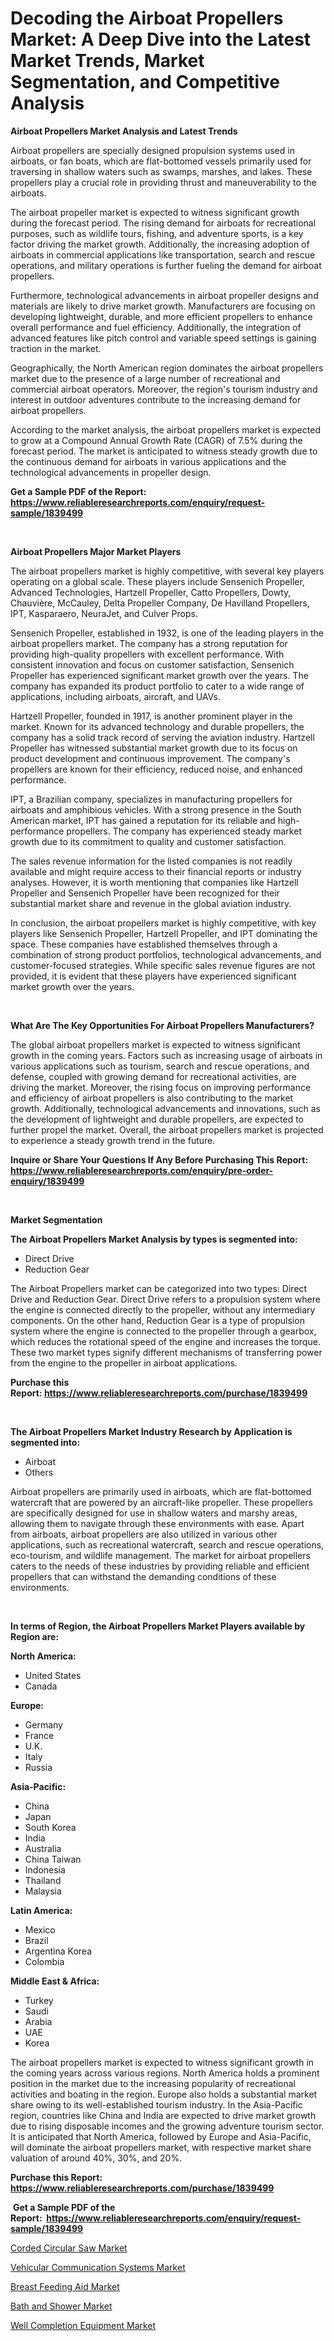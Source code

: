 <p><h1>Decoding the Airboat Propellers Market: A Deep Dive into the Latest Market Trends, Market Segmentation, and Competitive Analysis</h1></p><p><strong>Airboat Propellers Market Analysis and Latest Trends</strong></p>
<p><p>Airboat propellers are specially designed propulsion systems used in airboats, or fan boats, which are flat-bottomed vessels primarily used for traversing in shallow waters such as swamps, marshes, and lakes. These propellers play a crucial role in providing thrust and maneuverability to the airboats.</p><p>The airboat propeller market is expected to witness significant growth during the forecast period. The rising demand for airboats for recreational purposes, such as wildlife tours, fishing, and adventure sports, is a key factor driving the market growth. Additionally, the increasing adoption of airboats in commercial applications like transportation, search and rescue operations, and military operations is further fueling the demand for airboat propellers.</p><p>Furthermore, technological advancements in airboat propeller designs and materials are likely to drive market growth. Manufacturers are focusing on developing lightweight, durable, and more efficient propellers to enhance overall performance and fuel efficiency. Additionally, the integration of advanced features like pitch control and variable speed settings is gaining traction in the market.</p><p>Geographically, the North American region dominates the airboat propellers market due to the presence of a large number of recreational and commercial airboat operators. Moreover, the region's tourism industry and interest in outdoor adventures contribute to the increasing demand for airboat propellers.</p><p>According to the market analysis, the airboat propellers market is expected to grow at a Compound Annual Growth Rate (CAGR) of 7.5% during the forecast period. The market is anticipated to witness steady growth due to the continuous demand for airboats in various applications and the technological advancements in propeller design.</p></p>
<p><strong>Get a Sample PDF of the Report:&nbsp; <a href="https://www.reliableresearchreports.com/enquiry/request-sample/1839499">https://www.reliableresearchreports.com/enquiry/request-sample/1839499</a></strong></p>
<p>&nbsp;</p>
<p><strong>Airboat Propellers Major Market Players</strong></p>
<p><p>The airboat propellers market is highly competitive, with several key players operating on a global scale. These players include Sensenich Propeller, Advanced Technologies, Hartzell Propeller, Catto Propellers, Dowty, Chauvière, McCauley, Delta Propeller Company, De Havilland Propellers, IPT, Kasparaero, NeuraJet, and Culver Props.</p><p>Sensenich Propeller, established in 1932, is one of the leading players in the airboat propellers market. The company has a strong reputation for providing high-quality propellers with excellent performance. With consistent innovation and focus on customer satisfaction, Sensenich Propeller has experienced significant market growth over the years. The company has expanded its product portfolio to cater to a wide range of applications, including airboats, aircraft, and UAVs.</p><p>Hartzell Propeller, founded in 1917, is another prominent player in the market. Known for its advanced technology and durable propellers, the company has a solid track record of serving the aviation industry. Hartzell Propeller has witnessed substantial market growth due to its focus on product development and continuous improvement. The company's propellers are known for their efficiency, reduced noise, and enhanced performance.</p><p>IPT, a Brazilian company, specializes in manufacturing propellers for airboats and amphibious vehicles. With a strong presence in the South American market, IPT has gained a reputation for its reliable and high-performance propellers. The company has experienced steady market growth due to its commitment to quality and customer satisfaction.</p><p>The sales revenue information for the listed companies is not readily available and might require access to their financial reports or industry analyses. However, it is worth mentioning that companies like Hartzell Propeller and Sensenich Propeller have been recognized for their substantial market share and revenue in the global aviation industry.</p><p>In conclusion, the airboat propellers market is highly competitive, with key players like Sensenich Propeller, Hartzell Propeller, and IPT dominating the space. These companies have established themselves through a combination of strong product portfolios, technological advancements, and customer-focused strategies. While specific sales revenue figures are not provided, it is evident that these players have experienced significant market growth over the years.</p></p>
<p>&nbsp;</p>
<p><strong>What Are The Key Opportunities For Airboat Propellers Manufacturers?</strong></p>
<p><p>The global airboat propellers market is expected to witness significant growth in the coming years. Factors such as increasing usage of airboats in various applications such as tourism, search and rescue operations, and defense, coupled with growing demand for recreational activities, are driving the market. Moreover, the rising focus on improving performance and efficiency of airboat propellers is also contributing to the market growth. Additionally, technological advancements and innovations, such as the development of lightweight and durable propellers, are expected to further propel the market. Overall, the airboat propellers market is projected to experience a steady growth trend in the future.</p></p>
<p><strong>Inquire or Share Your Questions If Any Before Purchasing This Report: <a href="https://www.reliableresearchreports.com/enquiry/pre-order-enquiry/1839499">https://www.reliableresearchreports.com/enquiry/pre-order-enquiry/1839499</a></strong></p>
<p>&nbsp;</p>
<p><strong>Market Segmentation</strong></p>
<p><strong>The Airboat Propellers Market Analysis by types is segmented into:</strong></p>
<p><ul><li>Direct Drive</li><li>Reduction Gear</li></ul></p>
<p><p>The Airboat Propellers market can be categorized into two types: Direct Drive and Reduction Gear. Direct Drive refers to a propulsion system where the engine is connected directly to the propeller, without any intermediary components. On the other hand, Reduction Gear is a type of propulsion system where the engine is connected to the propeller through a gearbox, which reduces the rotational speed of the engine and increases the torque. These two market types signify different mechanisms of transferring power from the engine to the propeller in airboat applications.</p></p>
<p><strong>Purchase this Report:&nbsp;<a href="https://www.reliableresearchreports.com/purchase/1839499">https://www.reliableresearchreports.com/purchase/1839499</a></strong></p>
<p>&nbsp;</p>
<p><strong>The Airboat Propellers Market Industry Research by Application is segmented into:</strong></p>
<p><ul><li>Airboat</li><li>Others</li></ul></p>
<p><p>Airboat propellers are primarily used in airboats, which are flat-bottomed watercraft that are powered by an aircraft-like propeller. These propellers are specifically designed for use in shallow waters and marshy areas, allowing them to navigate through these environments with ease. Apart from airboats, airboat propellers are also utilized in various other applications, such as recreational watercraft, search and rescue operations, eco-tourism, and wildlife management. The market for airboat propellers caters to the needs of these industries by providing reliable and efficient propellers that can withstand the demanding conditions of these environments.</p></p>
<p>&nbsp;</p>
<p><strong>In terms of Region, the Airboat Propellers Market Players available by Region are:</strong></p>
<p>
    <p> <strong> North America: </strong>
        <ul>
            <li>United States</li>
            <li>Canada</li>
        </ul>
        </p> 
    <p> <strong> Europe: </strong>
        <ul>
            <li>Germany</li>
            <li>France</li>
            <li>U.K.</li>
            <li>Italy</li>
            <li>Russia</li>
        </ul>
        </p> 
    <p> <strong> Asia-Pacific: </strong>
        <ul>
            <li>China</li>
            <li>Japan</li>
            <li>South Korea</li>
            <li>India</li>
            <li>Australia</li>
            <li>China Taiwan</li>
            <li>Indonesia</li>
            <li>Thailand</li>
            <li>Malaysia</li>
        </ul>
        </p> 
    <p> <strong> Latin America: </strong>
        <ul>
            <li>Mexico</li>
            <li>Brazil</li>
            <li>Argentina Korea</li>
            <li>Colombia</li>
        </ul>
        </p> 
    <p> <strong> Middle East & Africa: </strong>
        <ul>
            <li>Turkey</li>
            <li>Saudi</li>
            <li>Arabia</li>
            <li>UAE</li>
            <li>Korea</li>
        </ul>
    </p>
    </p>
<p><p>The airboat propellers market is expected to witness significant growth in the coming years across various regions. North America holds a prominent position in the market due to the increasing popularity of recreational activities and boating in the region. Europe also holds a substantial market share owing to its well-established tourism industry. In the Asia-Pacific region, countries like China and India are expected to drive market growth due to rising disposable incomes and the growing adventure tourism sector. It is anticipated that North America, followed by Europe and Asia-Pacific, will dominate the airboat propellers market, with respective market share valuation of around 40%, 30%, and 20%.</p></p>
<p><strong>Purchase this Report: <a href="https://www.reliableresearchreports.com/purchase/1839499">https://www.reliableresearchreports.com/purchase/1839499</a></strong></p>
<p>&nbsp;<strong>Get a Sample PDF of the Report:&nbsp;&nbsp;<a href="https://www.reliableresearchreports.com/enquiry/request-sample/1839499">https://www.reliableresearchreports.com/enquiry/request-sample/1839499</a></strong></p>
<p><strong></strong></p>
<p><p><a href="https://www.linkedin.com/pulse/decoding-corded-circular-saw-market-deep-dive-latest-trends-fmphc/">Corded Circular Saw Market</a></p><p><a href="https://github.com/GroverBarry/Market-Research-Report-List-2/blob/main/vehicular-communication-systems-market.md">Vehicular Communication Systems Market</a></p><p><a href="https://medium.com/@aashish.reportprime2/decoding-breast-feeding-aid-market-metrics-market-share-trends-and-growth-patterns-9b90e053f46e">Breast Feeding Aid Market</a></p><p><a href="https://medium.com/@akshatreportprime/bath-and-shower-market-comprehensive-assessment-by-type-application-and-geography-d724f831e1f0">Bath and Shower Market</a></p><p><a href="https://www.linkedin.com/pulse/well-completion-equipment-market-size-2023-2030-global-industrial-cdkoc/">Well Completion Equipment Market</a></p></p>